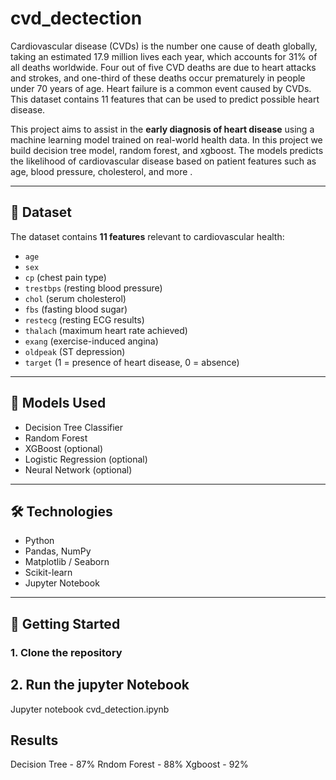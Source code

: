# cvd_dectection

Cardiovascular disease (CVDs) is the number one cause of death globally, taking an estimated 17.9 million lives each year, which accounts for 31% of all deaths worldwide. Four out of five CVD deaths are due to heart attacks and strokes, and one-third of these deaths occur prematurely in people under 70 years of age. Heart failure is a common event caused by CVDs.
This dataset contains 11 features that can be used to predict possible heart disease.

This project aims to assist in the **early diagnosis of heart disease** using a machine learning model trained on real-world health data. In this project we build decision tree model, random forest, and xgboost. The models predicts the likelihood of cardiovascular disease based on patient features such as age, blood pressure, cholesterol, and more .

---

## 📂 Dataset

The dataset contains **11 features** relevant to cardiovascular health:

- `age`
- `sex`
- `cp` (chest pain type)
- `trestbps` (resting blood pressure)
- `chol` (serum cholesterol)
- `fbs` (fasting blood sugar)
- `restecg` (resting ECG results)
- `thalach` (maximum heart rate achieved)
- `exang` (exercise-induced angina)
- `oldpeak` (ST depression)
- `target` (1 = presence of heart disease, 0 = absence)

---

## 🧠 Models Used

- Decision Tree Classifier
- Random Forest
- XGBoost (optional)
- Logistic Regression (optional)
- Neural Network (optional)

---

## 🛠️ Technologies

- Python
- Pandas, NumPy
- Matplotlib / Seaborn
- Scikit-learn
- Jupyter Notebook

---

## 🚀 Getting Started

### 1. Clone the repository



## 2. Run the jupyter Notebook

Jupyter notebook cvd_detection.ipynb


## Results

Decision Tree - 87%
Rndom Forest - 88%
Xgboost - 92%

